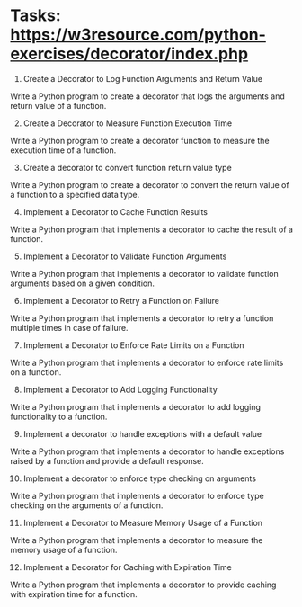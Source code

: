 # Tasks: https://w3resource.com/python-exercises/decorator/index.php
1. Create a Decorator to Log Function Arguments and Return Value

Write a Python program to create a decorator that logs the arguments and return value of a function.


2. Create a Decorator to Measure Function Execution Time

Write a Python program to create a decorator function to measure the execution time of a function.


3. Create a decorator to convert function return value type

Write a Python program to create a decorator to convert the return value of a function to a specified data type.


4. Implement a Decorator to Cache Function Results

Write a Python program that implements a decorator to cache the result of a function.


5. Implement a Decorator to Validate Function Arguments

Write a Python program that implements a decorator to validate function arguments based on a given condition.


6. Implement a Decorator to Retry a Function on Failure

Write a Python program that implements a decorator to retry a function multiple times in case of failure.


7. Implement a Decorator to Enforce Rate Limits on a Function

Write a Python program that implements a decorator to enforce rate limits on a function.


8. Implement a Decorator to Add Logging Functionality

Write a Python program that implements a decorator to add logging functionality to a function.


9. Implement a decorator to handle exceptions with a default value

Write a Python program that implements a decorator to handle exceptions raised by a function and provide a default response.


10. Implement a decorator to enforce type checking on arguments

Write a Python program that implements a decorator to enforce type checking on the arguments of a function.


11. Implement a Decorator to Measure Memory Usage of a Function

Write a Python program that implements a decorator to measure the memory usage of a function.


12. Implement a Decorator for Caching with Expiration Time

Write a Python program that implements a decorator to provide caching with expiration time for a function.

